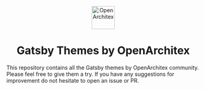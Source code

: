 <p align="center">
  <a href="https://www.openarchitex.dev">
    <img alt="OpenArchitex" src="https://www.gatsbyjs.org/monogram.svg" width="60" />
  </a>
</p>
<h1 align="center">
  Gatsby Themes by OpenArchitex
</h1>

This repository contains all the Gatsby themes by OpenArchitex community. Please feel free
to give them a try. If you have any suggestions for improvement do not hesitate to  open an issue or PR. 